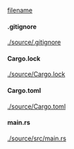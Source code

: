 
[filename](./source/README.md ':include')

<!-- slide:break -->

<!-- tabs:start -->

#### **<span class="file-source file-added">.gitignore</span>**

[./source/.gitignore](./source/.gitignore ':include :type=code text')

#### **<span class="file-source file-added">Cargo.lock</span>**

[./source/Cargo.lock](./source/Cargo.lock ':include :type=code text')

#### **<span class="file-source file-added">Cargo.toml</span>**

[./source/Cargo.toml](./source/Cargo.toml ':include :type=code toml')

#### **<span class="file-source file-added">main.rs</span>**

[./source/src/main.rs](./source/src/main.rs ':include :type=code rust')



<!-- tabs:end -->
